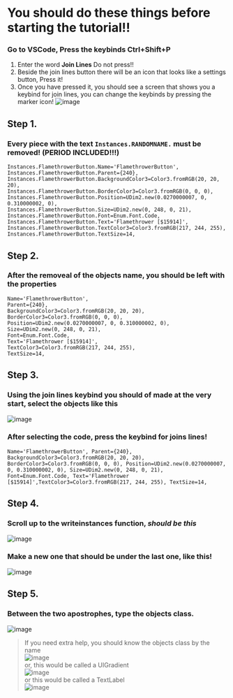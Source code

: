 # You should do these things before starting the tutorial!!
### Go to VSCode, Press the keybinds **Ctrl+Shift+P** <br />
  1. Enter the word **Join Lines** Do not press!! <br />
  2. Beside the join lines button there will be an icon that looks like a settings button, Press it! <br />
  3. Once you have pressed it, you should see a screen that shows you a keybind for join lines, you can change the keybinds by pressing the marker icon! ![image](https://github.com/hellokittysouljia/P/assets/161272465/56c5c50a-72ee-4536-b509-d41f0aef5836) <br />

## Step 1.
  ### Every piece with the text `Instances.RANDOMNAME.` must be removed! (PERIOD INCLUDED!!!)
   `Instances.FlamethrowerButton.Name='FlamethrowerButton',` <br />
   `Instances.FlamethrowerButton.Parent={240},` <br />
   `Instances.FlamethrowerButton.BackgroundColor3=Color3.fromRGB(20, 20, 20),` <br />
   `Instances.FlamethrowerButton.BorderColor3=Color3.fromRGB(0, 0, 0),` <br />
   `Instances.FlamethrowerButton.Position=UDim2.new(0.0270000007, 0, 0.310000002, 0),` <br />
   `Instances.FlamethrowerButton.Size=UDim2.new(0, 248, 0, 21),` <br />
   `Instances.FlamethrowerButton.Font=Enum.Font.Code,` <br />
   `Instances.FlamethrowerButton.Text='Flamethrower [$15914]',` <br />
   `Instances.FlamethrowerButton.TextColor3=Color3.fromRGB(217, 244, 255),` <br />
   `Instances.FlamethrowerButton.TextSize=14,` <br />
## Step 2.
  ### After the removeal of the objects name, you should be left with the properties
  `Name='FlamethrowerButton',` <br />
  `Parent={240},` <br />
  `BackgroundColor3=Color3.fromRGB(20, 20, 20),` <br />
  `BorderColor3=Color3.fromRGB(0, 0, 0),` <br />
  `Position=UDim2.new(0.0270000007, 0, 0.310000002, 0),` <br />
  `Size=UDim2.new(0, 248, 0, 21),` <br />
  `Font=Enum.Font.Code,` <br />
  `Text='Flamethrower [$15914]',` <br />
  `TextColor3=Color3.fromRGB(217, 244, 255),` <br />
  `TextSize=14,` <br />
## Step 3.
  ### Using the join lines keybind you should of made at the very start, select the objects like this <br />
  ![image](https://github.com/hellokittysouljia/P/assets/161272465/61aa5868-7f95-47eb-8e05-d04411fd8977) <br />
  ### After selecting the code, press the keybind for joins lines! <br />
  `Name='FlamethrowerButton', Parent={240}, BackgroundColor3=Color3.fromRGB(20, 20, 20), BorderColor3=Color3.fromRGB(0, 0, 0), Position=UDim2.new(0.0270000007, 0, 0.310000002, 0), Size=UDim2.new(0, 248, 0, 21), Font=Enum.Font.Code, Text='Flamethrower     [$15914]',TextColor3=Color3.fromRGB(217, 244, 255), TextSize=14,`
## Step 4.
  ### Scroll up to the writeinstances function, *should be this* <br />
  ![image](https://github.com/hellokittysouljia/P/assets/161272465/21281158-8f3b-4d28-9e27-65da33b4e9fa) <br />
  ### Make a new one that should be under the last one, like this! <br />
  ![image](https://github.com/hellokittysouljia/P/assets/161272465/5fc4bc44-7340-46f1-bdb9-91a90d7fb7b8) <br />
## Step 5.
  ### Between the two apostrophes, type the objects class.
  ![image](https://github.com/hellokittysouljia/P/assets/161272465/2d39149a-7179-4b32-a6d6-d57e715df634)
   > If you need extra help, you should know the objects class by the name <br />
   ![image](https://github.com/hellokittysouljia/P/assets/161272465/2d8a8cac-6b57-418c-98f2-aed7056159fa) <br />
   > or, this would be called a UIGradient <br />
   ![image](https://github.com/hellokittysouljia/P/assets/161272465/d469aa13-d492-42b5-b161-78232bdef8d0) <br />
   > or this would be called a TextLabel <br />
   ![image](https://github.com/hellokittysouljia/P/assets/161272465/e2ae558f-0b86-4707-bb56-7a06b9114657) <br />
   
  
  

   
  

